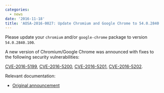 ```yaml
---
categories:
  - news
date: '2016-11-18'
title: 'AOSA-2016-0027: Update Chromium and Google Chrome to 54.0.2840.100'
---
```



Please update your `chromium` and/or `google-chrome` package to version `54.0.2840.100`.

A new version of Chromium/Google Chrome was announced with fixes to the following security vulnerabilities:

[CVE-2016-5199](https://cve.mitre.org/cgi-bin/cvename.cgi?name=CVE-2016-5199), [CVE-2016-5200](https://cve.mitre.org/cgi-bin/cvename.cgi?name=CVE-2016-5200), [CVE-2016-5201](https://cve.mitre.org/cgi-bin/cvename.cgi?name=CVE-2016-5201), [CVE-2016-5202](https://cve.mitre.org/cgi-bin/cvename.cgi?name=CVE-2016-5202).

Relevant documentation:

- [Original announcement](https://googlechromereleases.blogspot.com/2016/11/stable-channel-update-for-desktop_9.html)
